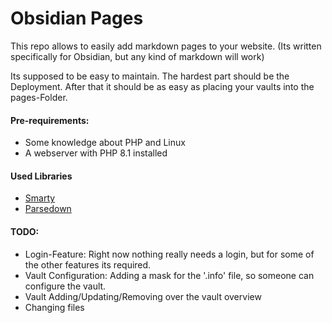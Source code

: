 # Obsidian Pages

This repo allows to easily add markdown pages to your website. (Its written specifically for Obsidian, but any kind of markdown will work) 

Its supposed to be easy to maintain.
The hardest part should be the Deployment. 
After that it should be as easy as placing your vaults into the pages-Folder.

#### Pre-requirements:
- Some knowledge about PHP and Linux
- A webserver with PHP 8.1 installed

#### Used Libraries
- [Smarty](https://www.smarty.net/)
- [Parsedown](https://parsedown.org/)

#### TODO:
- Login-Feature: Right now nothing really needs a login, but for some of the other features its required.
- Vault Configuration: Adding a mask for the '.info' file, so someone can configure the vault.
- Vault Adding/Updating/Removing over the vault overview
- Changing files
